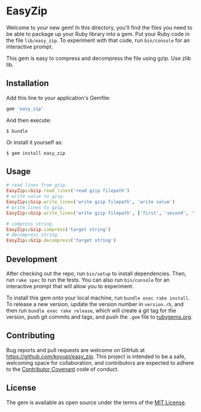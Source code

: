 # EasyZip

Welcome to your new gem! In this directory, you'll find the files you need to be able to package up your Ruby library into a gem. Put your Ruby code in the file `lib/easy_zip`. To experiment with that code, run `bin/console` for an interactive prompt.

This gem is easy to compress and decompress the file using gzip.
Use zlib lib.

## Installation

Add this line to your application's Gemfile:

```ruby
gem 'easy_zip'
```

And then execute:

    $ bundle

Or install it yourself as:

    $ gem install easy_zip

## Usage

```ruby
# read lines from gzip.
EasyZip::Gzip.read_lines('read gzip filepath')
# write value to gzip.
EasyZip::Gzip.write_lines('write gzip filepath', 'write value')
# write lines to gzip.
EasyZip::Gzip.write_lines('write gzip filepath', ['first', 'second', 'third'])

# compress string.
EasyZip::Gzip.compress('target string')
# decompress string.
EasyZip::Gzip.decompress('target string')
```

## Development

After checking out the repo, run `bin/setup` to install dependencies. Then, run `rake spec` to run the tests. You can also run `bin/console` for an interactive prompt that will allow you to experiment.

To install this gem onto your local machine, run `bundle exec rake install`. To release a new version, update the version number in `version.rb`, and then run `bundle exec rake release`, which will create a git tag for the version, push git commits and tags, and push the `.gem` file to [rubygems.org](https://rubygems.org).

## Contributing

Bug reports and pull requests are welcome on GitHub at https://github.com/koyupi/easy_zip. This project is intended to be a safe, welcoming space for collaboration, and contributors are expected to adhere to the [Contributor Covenant](http://contributor-covenant.org) code of conduct.


## License

The gem is available as open source under the terms of the [MIT License](http://opensource.org/licenses/MIT).

